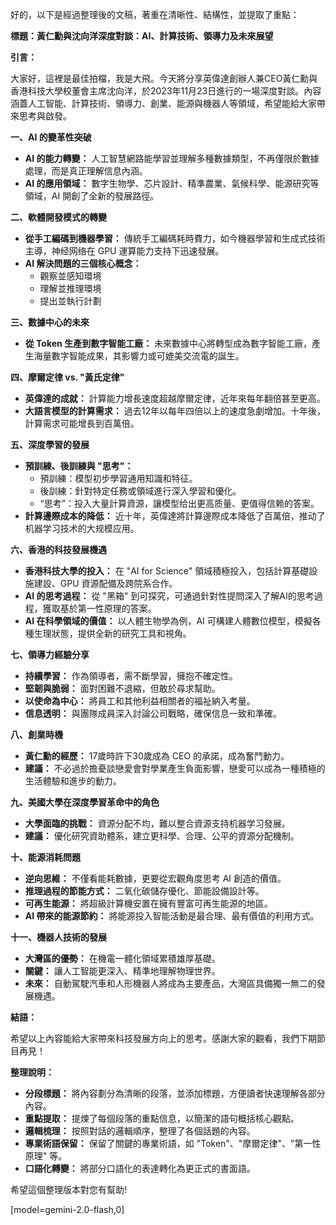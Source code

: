 好的，以下是經過整理後的文稿，著重在清晰性、結構性，並提取了重點：

**標題：黃仁勳與沈向洋深度對談：AI、計算技術、領導力及未來展望**

**引言：**

大家好，這裡是最佳拍檔，我是大飛。今天將分享英偉達創辦人兼CEO黃仁勳與香港科技大學校董會主席沈向洋，於2023年11月23日進行的一場深度對談。內容涵蓋人工智能、計算技術、領導力、創業、能源與機器人等領域，希望能給大家帶來思考與啟發。

**一、AI 的變革性突破**

*   **AI 的能力轉變：** 人工智慧網路能學習並理解多種數據類型，不再僅限於數據處理，而是真正理解信息內涵。
*   **AI 的應用領域：** 數字生物學、芯片設計、精準農業、氣候科學、能源研究等領域，AI 開創了全新的發展路徑。

**二、軟體開發模式的轉變**

*   **從手工編碼到機器學習：** 傳統手工編碼耗時費力，如今機器學習和生成式技術主導，神经网络在 GPU 運算能力支持下迅速發展。
*   **AI 解決問題的三個核心概念：**
    *   觀察並感知環境
    *   理解並推理環境
    *   提出並執行計劃

**三、數據中心的未來**

*   **從 Token 生產到數字智能工廠：** 未來數據中心將轉型成為數字智能工廠，產生海量數字智能成果，其影響力或可媲美交流電的誕生。

**四、摩爾定律 vs. "黃氏定律"**

*   **英偉達的成就：** 計算能力增長速度超越摩爾定律，近年來每年翻倍甚至更高。
*   **大語言模型的計算需求：** 過去12年以每年四倍以上的速度急劇增加。十年後，計算需求可能增長到百萬倍。

**五、深度學習的發展**

*   **預訓練、後訓練與 "思考"：**
    *   預訓練：模型初步學習通用知識和特征。
    *   後訓練：針對特定任務或領域進行深入學習和優化。
    *   “思考”：投入大量計算資源，讓模型给出更高质量、更值得信赖的答案。
*   **計算邊際成本的降低：** 近十年，英偉達將計算邊際成本降低了百萬倍，推动了机器学习技术的大规模应用。

**六、香港的科技發展機遇**

*   **香港科技大學的投入：** 在 "AI for Science" 領域積極投入，包括計算基礎設施建設、GPU 資源配備及跨院系合作。
*   **AI 的思考過程：** 從 "黑箱" 到可探究，可通過針對性提問深入了解AI的思考過程，獲取基於第一性原理的答案。
*   **AI 在科學領域的價值：** 以人體生物學為例，AI 可構建人體數位模型，模擬各種生理狀態，提供全新的研究工具和視角。

**七、領導力經驗分享**

*   **持續學習：** 作為領導者，需不斷學習，擁抱不確定性。
*   **堅韌與脆弱：** 面對困難不退縮，但敢於尋求幫助。
*   **以使命為中心：** 將員工和其他利益相關者的福祉納入考量。
*   **信息透明：** 與團隊成員深入討論公司戰略，確保信息一致和準確。

**八、創業時機**

*   **黃仁勳的經歷：** 17歲時許下30歲成為 CEO 的承諾，成為奮鬥動力。
*   **建議：** 不必過於擔憂談戀愛會對學業產生負面影響，戀愛可以成為一種積極的生活體驗和進步的動力。

**九、美國大學在深度學習革命中的角色**

*   **大學面臨的挑戰：** 資源分配不均，難以整合資源支持机器学习發展。
*   **建議：** 優化研究資助體系，建立更科學、合理、公平的資源分配機制。

**十、能源消耗問題**

*   **逆向思維：** 不僅看能耗數據，更要從宏觀角度思考 AI 創造的價值。
*   **推理過程的節能方式：** 二氧化碳儲存優化、節能設備設計等。
*   **可再生能源：** 將超級計算機安置在擁有豐富可再生能源的地區。
*   **AI 帶來的能源節約：** 將能源投入智能活動是最合理、最有價值的利用方式。

**十一、機器人技術的發展**

*   **大灣區的優勢：** 在機電一體化領域累積雄厚基礎。
*   **關鍵：** 讓人工智能更深入、精準地理解物理世界。
*   **未來：** 自動駕駛汽車和人形機器人將成為主要產品，大灣區具備獨一無二的發展機遇。

**結語：**

希望以上內容能給大家帶來科技發展方向上的思考。感謝大家的觀看，我們下期節目再見！

**整理說明：**

*   **分段標題：**  將內容劃分為清晰的段落，並添加標題，方便讀者快速理解各部分內容。
*   **重點提取：**  提煉了每個段落的重點信息，以簡潔的語句概括核心觀點。
*   **邏輯梳理：**  按照對話的邏輯順序，整理了各個話題的內容。
*   **專業術語保留：**  保留了關鍵的專業術語，如 "Token"、"摩爾定律"、"第一性原理" 等。
*   **口語化轉變：**  將部分口語化的表達轉化為更正式的書面語。

希望這個整理版本對您有幫助!

[model=gemini-2.0-flash,0]
